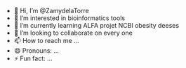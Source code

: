 - 👋 Hi, I’m @ZamydelaTorre
- 👀 I’m interested in bioinformatics tools 
- 🌱 I’m currently learning ALFA projet NCBI obesity deeses 
- 💞️ I’m looking to collaborate on every one 
- 📫 How to reach me ...
- 😄 Pronouns: ...
- ⚡ Fun fact: ...

<!---
ZamydelaTorre/ZamydelaTorre is a ✨ special ✨ repository because its `README.md` (this file) appears on your GitHub profile.
You can click the Preview link to take a look at your changes.
--->
